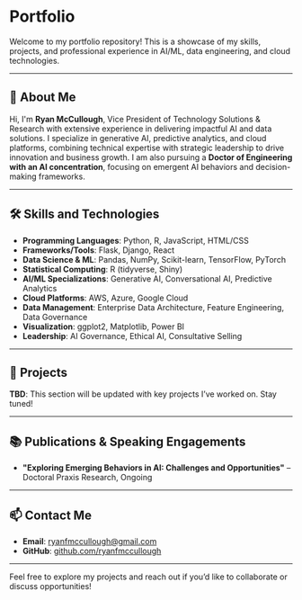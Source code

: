 # Portfolio

Welcome to my portfolio repository! This is a showcase of my skills, projects, and professional experience in AI/ML, data engineering, and cloud technologies.

---

## 👋 About Me

Hi, I'm **Ryan McCullough**, Vice President of Technology Solutions & Research with extensive experience in delivering impactful AI and data solutions. I specialize in generative AI, predictive analytics, and cloud platforms, combining technical expertise with strategic leadership to drive innovation and business growth. I am also pursuing a **Doctor of Engineering with an AI concentration**, focusing on emergent AI behaviors and decision-making frameworks.

---

## 🛠️ Skills and Technologies

- **Programming Languages**: Python, R, JavaScript, HTML/CSS
- **Frameworks/Tools**: Flask, Django, React
- **Data Science & ML**: Pandas, NumPy, Scikit-learn, TensorFlow, PyTorch
- **Statistical Computing**: R (tidyverse, Shiny)
- **AI/ML Specializations**: Generative AI, Conversational AI, Predictive Analytics
- **Cloud Platforms**: AWS, Azure, Google Cloud
- **Data Management**: Enterprise Data Architecture, Feature Engineering, Data Governance
- **Visualization**: ggplot2, Matplotlib, Power BI
- **Leadership**: AI Governance, Ethical AI, Consultative Selling

---

## 🚀 Projects

**TBD**: This section will be updated with key projects I’ve worked on. Stay tuned!

---

## 📚 Publications & Speaking Engagements

- **"Exploring Emerging Behaviors in AI: Challenges and Opportunities"** – Doctoral Praxis Research, Ongoing

---

## 📫 Contact Me

- **Email**: [ryanfmccullough@gmail.com](mailto:ryanfmccullough@gmail.com)
- **GitHub**: [github.com/ryanfmccullough](https://github.com/ryanfmccullough)

---

Feel free to explore my projects and reach out if you’d like to collaborate or discuss opportunities!
